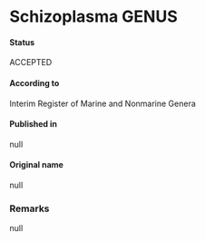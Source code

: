 # Schizoplasma GENUS

#### Status
ACCEPTED

#### According to
Interim Register of Marine and Nonmarine Genera

#### Published in
null

#### Original name
null

### Remarks
null
